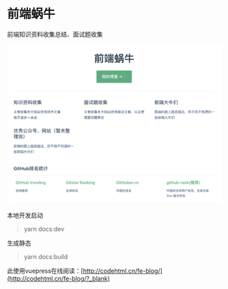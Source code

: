 # 前端蜗牛
前端知识资料收集总结、面试题收集

![image](assets/1.png)

本地开发启动
> yarn docs:dev

生成静态
> yarn docs:build

此使用vuepress在线阅读：[http://codehtml.cn/fe-blog/](http://codehtml.cn/fe-blog/?_blank)